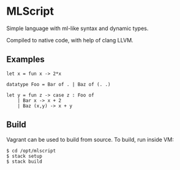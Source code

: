 # MLScript

Simple language with ml-like syntax and dynamic types.

Compiled to native code, with help of clang LLVM.

## Examples

```
let x = fun x -> 2*x

datatype Foo = Bar of . | Baz of (. .)

let y = fun z -> case z : Foo of
    | Bar x -> x + 2
    | Baz (x,y) -> x + y
```

## Build

Vagrant can be used to build from source.
To build, run inside VM:

```
$ cd /opt/mlscript
$ stack setup
$ stack build
```
